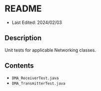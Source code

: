 # README
* Last Edited: 2024/02/03

## Description
Unit tests for applicable Networking classes.

## Contents
* `DMA_ReceiverTest.java`
* `DMA_TransmitterTest.java`
